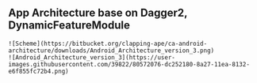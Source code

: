 ## App Architecture base on Dagger2, DynamicFeatureModule ##

    ![Scheme](https://bitbucket.org/clapping-ape/ca-android-architecture/downloads/Android_Architecture_version_3.png)
    ![Android_Architecture_version_3](https://user-images.githubusercontent.com/39822/80572076-dc252180-8a27-11ea-8132-e6f855fc72b4.png)

